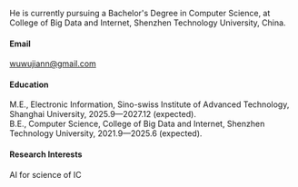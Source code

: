 

<!-- [![wuwujian](https://img.shields.io/badge/wuwujian-github-blue?logo=github)](https://github.com/wuwujian) -->

He is currently pursuing a Bachelor's Degree in Computer Science, at College of Big Data and Internet, Shenzhen Technology University, China.

#### Email
wuwujiann@gmail.com

<!-- #### Personal Website  
[www.wuwujian.com](https://www.wuwujian.com) -->

#### Education
M.E., Electronic Information, Sino-swiss Institute of Advanced Technology, Shanghai University, 2025.9—2027.12 (expected).\
B.E., Computer Science, College of Big Data and Internet, Shenzhen Technology University, 2021.9—2025.6 (expected).

#### Research Interests
AI for science of IC




